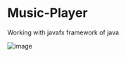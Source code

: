 # Music-Player
<p>
Working with javafx framework of java
</p>

![image](https://user-images.githubusercontent.com/112221202/217352595-5f5b925e-feb9-4c87-a307-24abe777fd83.png)

